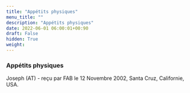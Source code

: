 ```yaml
---
title: "Appétits physiques"
menu_title: ""
description: "Appétits physiques"
date: 2022-06-01 06:00:01+00:90
draft: False
hidden: True
weight:
---
```

### Appétits physiques

Joseph (AT) - reçu par FAB le 12 Novembre 2002, Santa Cruz, Californie, USA.
